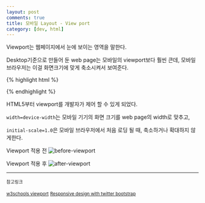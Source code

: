 ```yaml
---
layout: post
comments: true
title: 모바일 Layout - View port
category: [dev, html]
---
```



Viewport는 웹페이지에서 눈에 보이는 영역을 말한다.

Desktop기준으로 만들어 둔 web page는 모바일의 viewport보다 훨씬 큰데,
모바일 브라우저는 이걸 화면크기에 맞게 축소시켜서 보여준다.

{% highlight html %}
<meta name="viewport" content="width=device-width, initial-scale=1.0, maximum-scale=1">

{% endhighlight %}

HTML5부터 viewport를 개발자가 제어 할 수 있게 되었다.

`width=device-width`는 모바일 기기의 화면 크기를 web page의 width로 맞추고,

`initial-scale=1.0`은 모바일 브라우저에서 처음 로딩 될 때, 축소하거나 확대하지 않게한다.

Viewport 적용 전
![before-viewport](http://www.w3schools.com/css/img_viewport1.png)

Viewport 적용 후
![after-viewport](http://www.w3schools.com/css/img_viewport2.png)


-----
<small>참고링크</small>

<small>[w3schools viewport](http://www.w3schools.com/css/css_rwd_viewport.asp)</small>
<small>[Responsive design with twitter bootstrap](http://www.telerik.com/blogs/responsive-design-with-twitter-bootstrap)</small>

